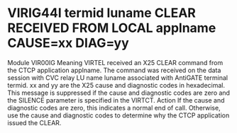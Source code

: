 # VIRIG44I termid luname CLEAR RECEIVED FROM LOCAL applname CAUSE=xx DIAG=yy
Module
    VIR00IG
Meaning
    VIRTEL received an X25 CLEAR command from the CTCP application applname. The command was received on the data session with CVC relay LU name luname associated with AntiGATE terminal termid. xx and yy are the X25 cause and diagnostic codes in hexadecimal. This message is suppressed if the cause and diagnostic codes are zero and the SILENCE parameter is specified in the VIRTCT.
Action
    If the cause and diagnostic codes are zero, this indicates a normal end of call. Otherwise, use the cause and diagnostic codes to determine why the CTCP application issued the CLEAR.
